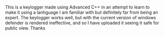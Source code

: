 This is a keylogger made using Advanced C++ in an attempt to learn to make it using a lanhguage I am familiar with but definitely far from being 
an expert. The keylogger works well, but with the current version of windows defender is rendered ineffective, and so I have uploaded it 
seeing it safe for public view. 
Thanks
